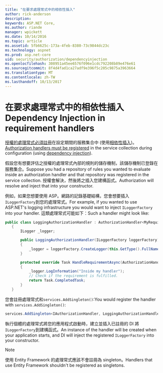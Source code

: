```yaml
---
title: "在要求處理常式中的相依性插入"
author: rick-anderson
description: 
keywords: ASP.NET Core,
ms.author: riande
manager: wpickett
ms.date: 10/14/2016
ms.topic: article
ms.assetid: 5fb6625c-173a-4feb-8380-73c9844dc23c
ms.technology: aspnet
ms.prod: asp.net-core
uid: security/authorization/dependencyinjection
ms.openlocfilehash: 308951a45ee6576f096e1cdc792208b89e476e61
ms.sourcegitcommit: 8f4d4fad1ca27adf9e396f5c205c9875a3963664
ms.translationtype: MT
ms.contentlocale: zh-TW
ms.lasthandoff: 10/13/2017
---
```

# <a name="dependency-injection-in-requirement-handlers"></a><span data-ttu-id="32519-103">在要求處理常式中的相依性插入</span><span class="sxs-lookup"><span data-stu-id="32519-103">Dependency Injection in requirement handlers</span></span>

<a name="security-authorization-di"></a>

<span data-ttu-id="32519-104">[授權的處理常式必須註冊](policies.md#security-authorization-policies-based-handler-registration)在設定期間的服務集合中 (使用[相依性插入](../../fundamentals/dependency-injection.md#fundamentals-dependency-injection))。</span><span class="sxs-lookup"><span data-stu-id="32519-104">[Authorization handlers must be registered](policies.md#security-authorization-policies-based-handler-registration) in the service collection during configuration (using [dependency injection](../../fundamentals/dependency-injection.md#fundamentals-dependency-injection)).</span></span>

<span data-ttu-id="32519-105">假設您有想要評估之授權的處理常式內部的規則的儲存機制，該儲存機制已登錄在服務集合。</span><span class="sxs-lookup"><span data-stu-id="32519-105">Suppose you had a repository of rules you wanted to evaluate inside an authorization handler and that repository was registered in the service collection.</span></span>  <span data-ttu-id="32519-106">授權會解決，然後將之插入您建構函式。</span><span class="sxs-lookup"><span data-stu-id="32519-106">Authorization will resolve and inject that into your constructor.</span></span>

<span data-ttu-id="32519-107">例如，如果您想要使用 ASP。網路的記錄基礎結構，您會想要插入`ILoggerFactory`到您的處理常式。</span><span class="sxs-lookup"><span data-stu-id="32519-107">For example, if you wanted to use ASP.NET's logging infrastructure you would want to inject `ILoggerFactory` into your handler.</span></span> <span data-ttu-id="32519-108">這類處理常式可能如下：</span><span class="sxs-lookup"><span data-stu-id="32519-108">Such a handler might look like:</span></span>

```csharp
public class LoggingAuthorizationHandler : AuthorizationHandler<MyRequirement>
   {
       ILogger _logger;

       public LoggingAuthorizationHandler(ILoggerFactory loggerFactory)
       {
           _logger = loggerFactory.CreateLogger(this.GetType().FullName);
       }

       protected override Task HandleRequirementAsync(AuthorizationHandlerContext context, MyRequirement requirement)
       {
           _logger.LogInformation("Inside my handler");
           // Check if the requirement is fulfilled.
           return Task.CompletedTask;
       }
   }
   ```

<span data-ttu-id="32519-109">您會註冊處理常式和`services.AddSingleton()`:</span><span class="sxs-lookup"><span data-stu-id="32519-109">You would register the handler with `services.AddSingleton()`:</span></span>

```csharp
services.AddSingleton<IAuthorizationHandler, LoggingAuthorizationHandler>();
   ```

<span data-ttu-id="32519-110">執行個體的處理常式將您的應用程式啟動時，建立並插入已註冊的 DI 將`ILoggerFactory`到建構函式。</span><span class="sxs-lookup"><span data-stu-id="32519-110">An instance of the handler will be created when your application starts, and DI will inject the registered `ILoggerFactory` into your constructor.</span></span>

> [!NOTE]
> <span data-ttu-id="32519-111">使用 Entity Framework 的處理常式應該不會註冊為 singleton。</span><span class="sxs-lookup"><span data-stu-id="32519-111">Handlers that use Entity Framework shouldn't be registered as singletons.</span></span>
